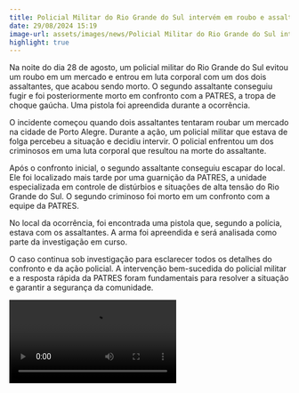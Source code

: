 ```yaml
---
title: Policial Militar do Rio Grande do Sul intervém em roubo e assaltante é morto em confronto
date: 29/08/2024 15:19
image-url: assets/images/news/Policial Militar do Rio Grande do Sul intervém em roubo e assaltante é morto em confronto.jpg
highlight: true
---
```


Na noite do dia 28 de agosto, um policial militar do Rio Grande do Sul evitou um roubo em um mercado e entrou em luta corporal com um dos dois assaltantes, que acabou sendo morto. O segundo assaltante conseguiu fugir e foi posteriormente morto em confronto com a PATRES, a tropa de choque gaúcha. Uma pistola foi apreendida durante a ocorrência.

O incidente começou quando dois assaltantes tentaram roubar um mercado na cidade de Porto Alegre. Durante a ação, um policial militar que estava de folga percebeu a situação e decidiu intervir. O policial enfrentou um dos criminosos em uma luta corporal que resultou na morte do assaltante.

Após o confronto inicial, o segundo assaltante conseguiu escapar do local. Ele foi localizado mais tarde por uma guarnição da PATRES, a unidade especializada em controle de distúrbios e situações de alta tensão do Rio Grande do Sul. O segundo criminoso foi morto em um confronto com a equipe da PATRES.

No local da ocorrência, foi encontrada uma pistola que, segundo a polícia, estava com os assaltantes. A arma foi apreendida e será analisada como parte da investigação em curso.

O caso continua sob investigação para esclarecer todos os detalhes do confronto e da ação policial. A intervenção bem-sucedida do policial militar e a resposta rápida da PATRES foram fundamentais para resolver a situação e garantir a segurança da comunidade.

<video controls>
    <source src="/assets/videos/news/Policial Militar do Rio Grande do Sul intervém em roubo e assaltante é morto em confronto.mp4" type="video/mp4">
</video>